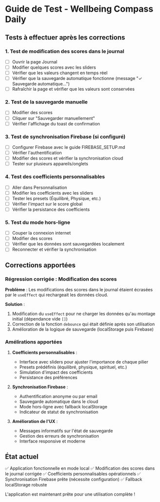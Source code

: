 # Guide de Test - Wellbeing Compass Daily

## Tests à effectuer après les corrections

### 1. Test de modification des scores dans le journal
- [ ] Ouvrir la page Journal
- [ ] Modifier quelques scores avec les sliders
- [ ] Vérifier que les valeurs changent en temps réel
- [ ] Vérifier que la sauvegarde automatique fonctionne (message "✓ Sauvegarde automatique...")
- [ ] Rafraîchir la page et vérifier que les valeurs sont conservées

### 2. Test de la sauvegarde manuelle
- [ ] Modifier des scores
- [ ] Cliquer sur "Sauvegarder manuellement"
- [ ] Vérifier l'affichage du toast de confirmation

### 3. Test de synchronisation Firebase (si configuré)
- [ ] Configurer Firebase avec le guide FIREBASE_SETUP.md
- [ ] Vérifier l'authentification
- [ ] Modifier des scores et vérifier la synchronisation cloud
- [ ] Tester sur plusieurs appareils/onglets

### 4. Test des coefficients personnalisables
- [ ] Aller dans Personnalisation
- [ ] Modifier les coefficients avec les sliders
- [ ] Tester les presets (Équilibré, Physique, etc.)
- [ ] Vérifier l'impact sur le score global
- [ ] Vérifier la persistance des coefficients

### 5. Test du mode hors-ligne
- [ ] Couper la connexion internet
- [ ] Modifier des scores
- [ ] Vérifier que les données sont sauvegardées localement
- [ ] Reconnecter et vérifier la synchronisation

## Corrections apportées

### Régression corrigée : Modification des scores
**Problème** : Les modifications des scores dans le journal étaient écrasées par le `useEffect` qui rechargeait les données cloud.

**Solution** : 
1. Modification du `useEffect` pour ne charger les données qu'au montage initial (dépendance vide `[]`)
2. Correction de la fonction `debounce` qui était définie après son utilisation
3. Amélioration de la logique de sauvegarde (localStorage puis Firebase)

### Amélirations apportées

1. **Coefficients personnalisables** :
   - Interface avec sliders pour ajuster l'importance de chaque pilier
   - Presets prédéfinis (équilibré, physique, spirituel, etc.)
   - Simulation d'impact des coefficients
   - Persistance des préférences

2. **Synchronisation Firebase** :
   - Authentification anonyme ou par email
   - Sauvegarde automatique dans le cloud
   - Mode hors-ligne avec fallback localStorage
   - Indicateur de statut de synchronisation

3. **Amélioration de l'UX** :
   - Messages informatifs sur l'état de sauvegarde
   - Gestion des erreurs de synchronisation
   - Interface responsive et moderne

## État actuel
✅ Application fonctionnelle en mode local
✅ Modification des scores dans le journal corrigée
✅ Coefficients personnalisables opérationnels
✅ Synchronisation Firebase prête (nécessite configuration)
✅ Fallback localStorage robuste

L'application est maintenant prête pour une utilisation complète !
